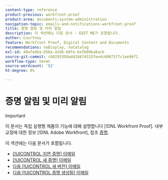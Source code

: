 ```yaml
---
content-type: reference
product-previous: workfront-proof
product-area: documents;system-administration
navigation-topic: emails-and-notifications-workfront-proof
title: 증명 알림 및 미리 알림
description: 이 섹션에는 다음 문서 - EDIT ME가 포함됩니다.
author: Courtney
feature: Workfront Proof, Digital Content and Documents
recommendations: noDisplay, noCatalog
exl-id: 48afedba-b58a-42db-b0fe-befb09ba8acb
source-git-commit: cb8293350add186743157ee4c60671f7c1ee96f1
workflow-type: tm+mt
source-wordcount: '52'
ht-degree: 0%

---
```


# 증명 알림 및 미리 알림

>[!IMPORTANT]
>
>이 문서는 독립 실행형 제품의 기능에 대해 설명합니다 [!DNL Workfront Proof]. 내부 교정에 대한 정보 [!DNL Adobe Workfront], 참조 [증명](../../../review-and-approve-work/proofing/proofing.md).

이 섹션에는 다음 문서가 포함됩니다.

* [[!UICONTROL 지연 증명] 이메일](../../../workfront-proof/wp-emailsntfctns/proof-notifications-and-reminders/late-proof-email.md)
* [[!UICONTROL 새 증명] 이메일](../../../workfront-proof/wp-emailsntfctns/proof-notifications-and-reminders/new-proof-email.md)
* [다음 [!UICONTROL 새 버전] 이메일](../../../workfront-proof/wp-emailsntfctns/proof-notifications-and-reminders/new-version-email.md)
* [다음 [!UICONTROL 증명 생성됨] 이메일](../../../workfront-proof/wp-emailsntfctns/proof-notifications-and-reminders/proof-made-email.md)
